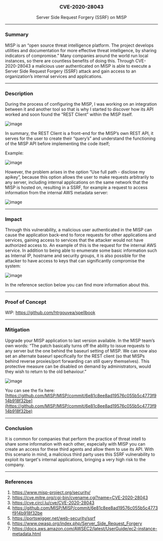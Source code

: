 <p align="center">
  <h3 align="center">CVE-2020-28043</h3>
  <p align="center">Server Side Request Forgery (SSRF) on MISP</p>
</p>

---

### Summary

MISP is an “open source threat intelligence platform. The project develops utilities and documentation for more effective threat intelligence, by sharing indicators of compromise.” Many companies around the world run local instances, so there are countless benefits of doing this. Through CVE-2020-28043 a malicious user authenticated on MISP is able to execute a Server Side Request Forgery (SSRF) attack and gain access to an organization’s internal services and applications.

---

### Description

During the process of configuring the MISP, I was working on an integration between it and another tool so that is why I started to discover how its API worked and soon found the “REST Client” within the MISP itself.

![image](https://heitorgouvea.me/images/publications/misp/rest-client.png)

In summary, the REST Client is a front-end for the MISP’s own REST API, it serves for the user to create their “query’s” and understand the functioning of the MISP API before implementing the code itself;

Example:

![image](https://heitorgouvea.me/images/publications/misp/example-request-response.png)

However, the problem arises in the option “Use full path - disclose my apikey”, because this option allows the user to make requests arbitrarily to any server, including internal applications on the same network that the MISP is hosted on, resulting in a SSRF, for example a request to access information from the internal AWS metadata server:

![image](https://heitorgouvea.me/images/publications/misp/ssrf-aws.png)

---

### Impact

Through this vulnerability, a malicious user authenticated in the MISP can cause the application back-end to force requests for other applications and services, gaining access to services that the attacker would not have authorized access to. An example of this is the request for the internal AWS service. In addition to being able to enumerate some basic information such as Internal IP, hostname and security groups, it is also possible for the attacker to have access to keys that can significantly compromise the system:

![image](https://heitorgouvea.me/images/publications/misp/ssrf-leak-creds-aws.png)

In the reference section below you can find more information about this.

---


### Proof of Concept

WIP: https://github.com/htrgouvea/spellbook

---

### Mitigation

Upgrade your MISP application to last version available. In the MISP team’s own words: “The patch basically turns off the ability to issue requests to any server but the one behind the baseurl setting of MISP. We can now also set an alternate baseurl specifically for the REST client (so that MISPs behind reverse proxies/port forwarding can still query themselves). This protective measure can be disabled on demand by administrators, would they wish to return to the old behaviour.”

![image](https://heitorgouvea.me/images/publications/misp/fix-ssrf.png)

You can see the fix here: [https://github.com/MISP/MISP/commit/6e81c8ee8ad19576c055b5c4773f914b918f32be](https://github.com/MISP/MISP/commit/6e81c8ee8ad19576c055b5c4773f914b918f32be)

---

### Conclusion

It is common for companies that perform the practice of threat intell to share some information with each other, especially with MISP you can create an access for these third agents and allow them to use its API. With this scenario in mind, a malicious third party uses this SSRF vulnerability to exploit its target's internal applications, bringing a very high risk to the company.

---

### References

1. https://www.misp-project.org/security/
2. https://cve.mitre.org/cgi-bin/cvename.cgi?name=CVE-2020-28043
3. https://cve.circl.lu/cve/CVE-2020-28043
4. https://github.com/MISP/MISP/commit/6e81c8ee8ad19576c055b5c4773f914b918f32be
5. https://portswigger.net/web-security/ssrf
6. https://www.owasp.org/index.php/Server_Side_Request_Forgery
7. https://docs.aws.amazon.com/AWSEC2/latest/UserGuide/ec2-instance-metadata.html
